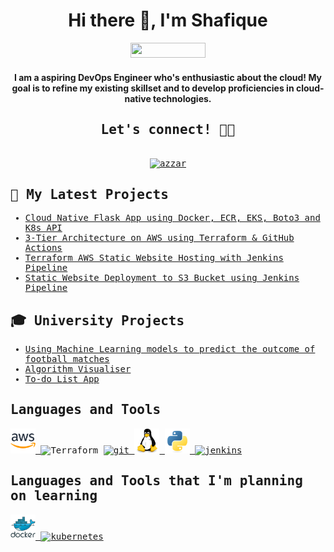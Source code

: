 <h1 align="center">Hi there 👋, I'm Shafique</h1>
<p align="center">
  <img src="https://komarev.com/ghpvc/?username=ShafiqueMahen&color=blueviolet&style=plastic" 
  width="120" height="24"/>
</p>
<h4 align="center"> I am a aspiring DevOps Engineer who's enthusiastic about the cloud! My goal is to refine my existing skillset and to develop proficiencies in cloud-native technologies.  </h4>
</div>
<div>
  <samp>
    <h2 align="center">Let's connect! 🤝🏻</h2>
    <p align="center">
      <br/>
      <a href="https://www.linkedin.com/in/shafique-mahen/" target="blank"><img align="center"
         src="https://img.shields.io/badge/linkedin-%231DA1F2.svg?style=for-the-badge&logo=linkedin&logoColor=white"
         alt="azzar" height="30"/></a>
</details>
  
 ## 🚀 My Latest Projects 
  - [Cloud Native Flask App using Docker, ECR, EKS, Boto3 and K8s API](https://github.com/ShafiqueMahen/cloud-native-flask-app)
  - [3-Tier Architecture on AWS using Terraform & GitHub Actions](https://github.com/ShafiqueMahen/3-tier-architecture-terraform)
  - [Terraform AWS Static Website Hosting with Jenkins Pipeline](https://github.com/ShafiqueMahen/static-website-advanced)
  - [Static Website Deployment to S3 Bucket using Jenkins Pipeline](https://github.com/ShafiqueMahen/static-website)
 ## 🎓 University Projects
  - [Using Machine Learning models to predict the outcome of football matches](https://github.com/ShafiqueMahen/football-match-predictor)
  - [Algorithm Visualiser](https://github.com/ShafiqueMahen/algorithm-visualiser)
  - [To-do List App](https://github.com/ShafiqueMahen/todo-list-app)
 ## Languages and Tools
 <p align="left"> <a href="https://aws.amazon.com" target="_blank" rel="noreferrer"> <img src="https://raw.githubusercontent.com/devicons/devicon/master/icons/amazonwebservices/amazonwebservices-original-wordmark.svg" alt="aws" width="40" height="40"/> </a> </a href="https://www.terraform.io/" target="_blank" rel="noreferrer">  <img src="https://opensenselabs.com/sites/default/files/inline-images/terraform.png" alt="Terraform" width="40" height="40"> </a> <a href="https://git-scm.com/" target="_blank" rel="noreferrer"> <img src="https://www.vectorlogo.zone/logos/git-scm/git-scm-icon.svg" alt="git" width="40" height="40"/> </a> <a href="https://www.linux.org/" target="_blank" rel="noreferrer"> <img src="https://raw.githubusercontent.com/devicons/devicon/master/icons/linux/linux-original.svg" alt="linux" width="40" height="40"/> </a> <a href="https://www.python.org" target="_blank" rel="noreferrer"> <img src="https://raw.githubusercontent.com/devicons/devicon/master/icons/python/python-original.svg" alt="python" width="40" height="40"/> </a><a href="https://www.jenkins.io" target="_blank" rel="noreferrer"> <img src="https://www.vectorlogo.zone/logos/jenkins/jenkins-icon.svg" alt="jenkins" width="40" height="40"/> </a> </p>
 
## Languages and Tools that I'm planning on learning
<p align="left"> <a href="https://www.docker.com/" target="_blank" rel="noreferrer"> <img src="https://raw.githubusercontent.com/devicons/devicon/master/icons/docker/docker-original-wordmark.svg" alt="docker" width="40" height="40"/> </a> <a href="https://kubernetes.io" target="_blank" rel="noreferrer"> <img src="https://www.vectorlogo.zone/logos/kubernetes/kubernetes-icon.svg" alt="kubernetes" width="40" height="40"/> </a> </p>
 

<!--
**ShafiqueMahen/ShafiqueMahen** is a ✨ _special_ ✨ repository because its `README.md` (this file) appears on your GitHub profile.

Here are some ideas to get you started:

- 🔭 I’m currently working on ...
- 🌱 I’m currently learning ...
- 👯 I’m looking to collaborate on ...
- 🤔 I’m looking for help with ...
- 💬 Ask me about ...
- 📫 How to reach me: ...
- 😄 Pronouns: ...
- ⚡ Fun fact: ...
-->
